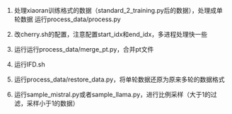 1. 处理xiaoran训练格式的数据（standard_2_training.py后的数据），处理成单轮数据
运行process_data/process.py

2. 改cherry.sh的配置，注意配置start_idx和end_idx，多进程处理快一些

3. 运行运行process_data/merge_pt.py，合并pt文件

4. 运行IFD.sh

5. 运行process_data/restore_data.py，将单轮数据还原为原来多轮的数据格式

6. 运行sample_mistral.py或者sample_llama.py，进行比例采样（大于1的过滤，采样小于1的数据）